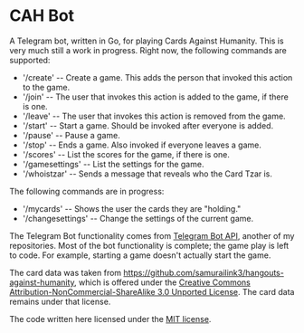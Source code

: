 # CAH Bot
A Telegram bot, written in Go, for playing Cards Against Humanity.  This is very much still a work in progress.  Right now, the following commands are supported:

- '/create' -- Create a game.  This adds the person that invoked this action to the game.
- '/join' -- The user that invokes this action is added to the game, if there is one.
- '/leave' -- The user that invokes this action is removed from the game.
- '/start' -- Start a game.  Should be invoked after everyone is added.
- '/pause' -- Pause a game.
- '/stop' -- Ends a game.  Also invoked if everyone leaves a game.
- '/scores' -- List the scores for the game, if there is one.
- '/gamesettings' -- List the settings for the game.
- '/whoistzar' -- Sends a message that reveals who the Card Tzar is.

The following commands are in progress:
- '/mycards' -- Shows the user the cards they are "holding."
- '/changesettings' -- Change the settings of the current game.

The Telegram Bot functionality comes from [Telegram Bot API](https://github.com/thedadams/telegram-bot-api), another of my repositories.  Most of the bot functionality is complete; the game play is left to code.  For example, starting a game doesn't actually start the game.

The card data was taken from https://github.com/samurailink3/hangouts-against-humanity, which is offered under the [Creative Commons Attribution-NonCommercial-ShareAlike 3.0 Unported License](http://creativecommons.org/licenses/by-nc-sa/3.0/deed.en_US).  The card data remains under that license.

The code written here licensed under the [MIT license](LICENSE).
